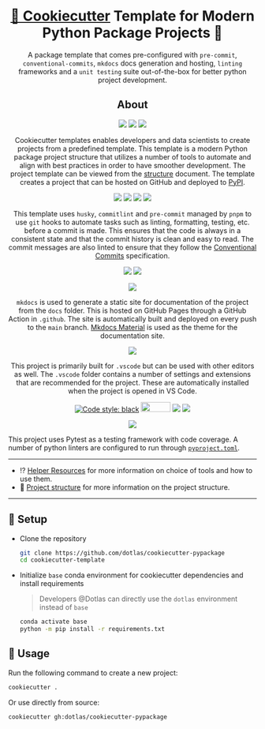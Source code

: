 <h1 align="center" style="border-bottom: none">
    <b>
        <a href="https://github.com/cookiecutter/cookiecutter/">🥠 Cookiecutter</a> Template for Modern Python Package Projects 🐍<br>
    </b>
</h1>

<div align="center">

A package template that comes pre-configured with `pre-commit`, `conventional-commits`, `mkdocs` docs generation and hosting, `linting` frameworks and a `unit testing` suite out-of-the-box for better python project development.

<div align="center">

## About

</div>

<div align="center">

![](https://img.shields.io/badge/Cookiecutter-D4AA00.svg?style=for-the-badge&logo=Cookiecutter&logoColor=white)
![](https://img.shields.io/badge/Python-3776AB.svg?style=for-the-badge&logo=Python&logoColor=white)
![](https://img.shields.io/badge/Anaconda-44A833.svg?style=for-the-badge&logo=Anaconda&logoColor=white)

</div>

Cookiecutter templates enables developers and data scientists to create projects from a predefined template. This template is a modern Python package project structure that utilizes a number of tools to automate and align with best practices in order to have smoother development. The project template can be viewed from the [structure](structure.md) document. The template creates a project that can be hosted on GitHub and deployed to [PyPI](https://pypi.org/).

<div align="center">

![](https://img.shields.io/badge/pnpm-F69220.svg?style=for-the-badge&logo=pnpm&logoColor=white)
![](https://img.shields.io/badge/commitlint-000000.svg?style=for-the-badge&logo=commitlint&logoColor=white)
![](https://img.shields.io/badge/precommit-FAB040.svg?style=for-the-badge&logo=pre-commit&logoColor=black)
![](https://img.shields.io/badge/Conventional%20Commits-FE5196.svg?style=for-the-badge&logo=Conventional-Commits&logoColor=white)

</div>

This template uses `husky`, `commitlint` and `pre-commit` managed by `pnpm` to use `git` hooks to automate tasks such as linting, formatting, testing, etc. before a commit is made. This ensures that the code is always in a consistent state and that the commit history is clean and easy to read. The commit messages are also linted to ensure that they follow the [Conventional Commits](https://www.conventionalcommits.org/en/v1.0.0/) specification.

<div align="center">

![](https://img.shields.io/badge/Material%20Design-757575.svg?style=for-the-badge&logo=Material-Design&logoColor=white)
![](https://img.shields.io/badge/Read%20the%20Docs-8CA1AF.svg?style=for-the-badge&logo=Read-the-Docs&logoColor=white)

![](https://badgen.net/badge/mkdocs/material/red?icon=libraries)

</div>

`mkdocs` is used to generate a static site for documentation of the project from the `docs` folder. This is hosted on GitHub Pages through a GitHub Action in `.github`. The site is automatically built and deployed on every push to the `main` branch. [Mkdocs Material](https://squidfunk.github.io/mkdocs-material/) is used as the theme for the documentation site.

<div align="center">

![](https://img.shields.io/badge/Visual%20Studio%20Code-007ACC.svg?style=for-the-badge&logo=Visual-Studio-Code&logoColor=white)

</div>

This project is primarily built for `.vscode` but can be used with other editors as well. The `.vscode` folder contains a number of settings and extensions that are recommended for the project. These are automatically installed when the project is opened in VS Code.

<div align="center">

[![Code style: black](https://img.shields.io/badge/code%20style-black-000000.svg)](https://github.com/psf/black)
<img src="https://raw.githubusercontent.com/pycqa/isort/main/art/logo_large.png" height="20" width="60"></img>
![](https://badgen.net/badge/linter/ruff/blue)
![](https://badgen.net/badge/linter/flake8/green)

![](https://img.shields.io/badge/Pytest-0A9EDC.svg?style=for-the-badge&logo=Pytest&logoColor=white)

</div>
</div>

This project uses Pytest as a testing framework with code coverage. A number of python linters are configured to run through [`pyproject.toml`](https://peps.python.org/pep-0518/).

---

* ⁉️ [Helper Resources](help.md) for more information on choice of tools and how to use them.
* 🎋 [Project structure](structure.md) for more information on the project structure.

---

## 🍪 Setup

* Clone the repository

  ```bash
  git clone https://github.com/dotlas/cookiecutter-pypackage
  cd cookiecutter-template
  ```

* Initialize `base` conda environment for cookiecutter dependencies and install requirements

  > Developers @Dotlas can directly use the `dotlas` environment instead of `base`

  ```bash
  conda activate base
  python -m pip install -r requirements.txt
  ```

## 🧰 Usage

Run the following command to create a new project:

```bash
cookiecutter .
```

Or use directly from source:

```bash
cookiecutter gh:dotlas/cookiecutter-pypackage
```
